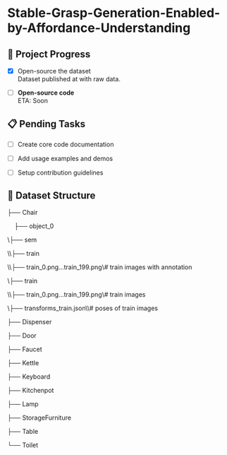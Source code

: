 # Stable-Grasp-Generation-Enabled-by-Affordance-Understanding

## 🚀 Project Progress  

- [x] Open-source the dataset  
  Dataset published at   with raw data.

- [ ] **Open-source code**  
  ETA: Soon

  

## 📋 Pending Tasks  

- [ ] Create core code documentation  

- [ ] Add usage examples and demos  

- [ ] Setup contribution guidelines  

  

## 📂 Dataset Structure  

├── Chair

$~~~~$├── object_0

​\\├── sem

​\\\├── train

\\\\​├── train_0.png...train_199.png\\# train images with annotation

​\\├── train

\\\├── train_0.png...train_199.png\\\# train images 

\\├── transforms_train.json\\\\# poses of train images 

├── Dispenser

├── Door

├── Faucet

├── Kettle

├── Keyboard

├── Kitchenpot

├── Lamp

├── StorageFurniture

├── Table

└── Toilet
